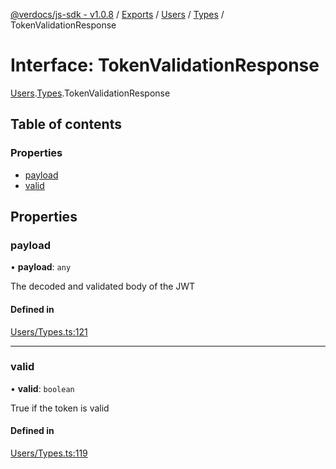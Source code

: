 [@verdocs/js-sdk - v1.0.8](../README.md) / [Exports](../modules.md) / [Users](../modules/Users.md) / [Types](../modules/Users.Types.md) / TokenValidationResponse

# Interface: TokenValidationResponse

[Users](../modules/Users.md).[Types](../modules/Users.Types.md).TokenValidationResponse

## Table of contents

### Properties

- [payload](Users.Types.TokenValidationResponse.md#payload)
- [valid](Users.Types.TokenValidationResponse.md#valid)

## Properties

### payload

• **payload**: `any`

The decoded and validated body of the JWT

#### Defined in

[Users/Types.ts:121](https://github.com/Verdocs/js-sdk/blob/main/src/Users/Types.ts#L121)

___

### valid

• **valid**: `boolean`

True if the token is valid

#### Defined in

[Users/Types.ts:119](https://github.com/Verdocs/js-sdk/blob/main/src/Users/Types.ts#L119)
